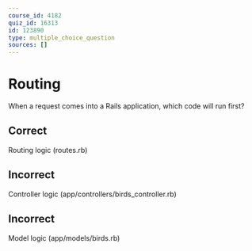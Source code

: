 ```yaml
---
course_id: 4182
quiz_id: 16313
id: 123890
type: multiple_choice_question
sources: []
---
```


# Routing

When a request comes into a Rails application, which code will run first?

## Correct

Routing logic (routes.rb)

## Incorrect

Controller logic (app/controllers/birds\_controller.rb)

## Incorrect

Model logic (app/models/birds.rb)
